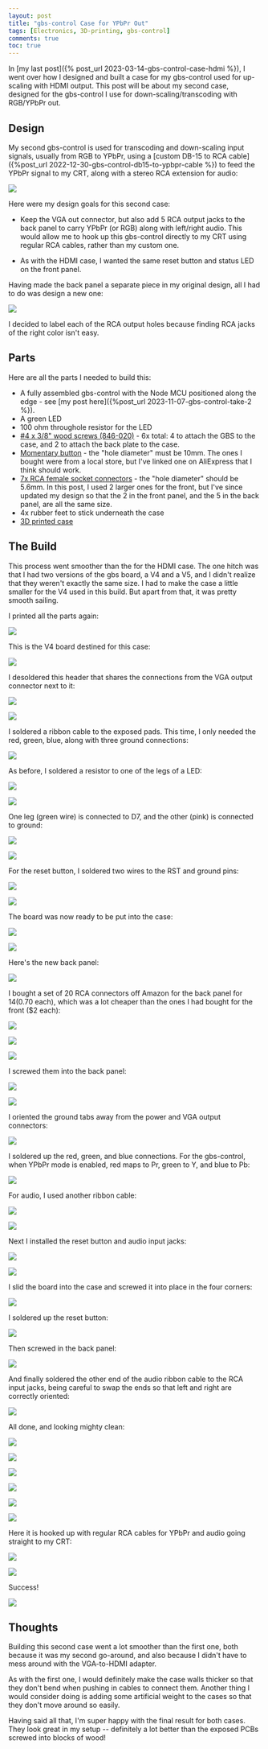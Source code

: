 ```yaml
---
layout: post
title: "gbs-control Case for YPbPr Out"
tags: [Electronics, 3D-printing, gbs-control]
comments: true
toc: true
---
```


In [my last post]({% post_url 2023-03-14-gbs-control-case-hdmi %}), I went over how I designed and built a case for my gbs-control used for up-scaling with HDMI output. This post will be about my second case, designed for the gbs-control I use for down-scaling/transcoding with RGB/YPbPr out.

## Design

My second gbs-control is used for transcoding and down-scaling input signals, usually from RGB to YPbPr, using a [custom DB-15 to RCA cable]({%post_url 2022-12-30-gbs-control-db15-to-ypbpr-cable %}) to feed the YPbPr signal to my CRT, along with a stereo RCA extension for audio:

![](/assets/images/gbs-control-case-ypbpr/IMG_8660.jpg)

Here were my design goals for this second case:

* Keep the VGA out connector, but also add 5 RCA output jacks to the back panel to carry YPbPr (or RGB) along with left/right audio. This would allow me to hook up this gbs-control directly to my CRT using regular RCA cables, rather than my custom one.

* As with the HDMI case, I wanted the same reset button and status LED on the front panel.

Having made the back panel a separate piece in my original design, all I had to do was design a new one:

![](/assets/images/gbs-control-case-ypbpr/YPbPr_Case_Back.jpg)

I decided to label each of the RCA output holes because finding RCA jacks of the right color isn't easy.

## Parts

Here are all the parts I needed to build this:

* A fully assembled gbs-control with the Node MCU positioned along the edge - see [my post here]({%post_url 2023-11-07-gbs-control-take-2 %}).
* A green LED
* 100 ohm throughole resistor for the LED
* [#4 x 3/8" wood screws (846-020)](https://www.homedepot.ca/product/paulin--4-x-3-8-in-flat-head-square-drive-steel-wood-screw-zinc-plated-36pcs/1000111448) - 6x total: 4 to attach the GBS to the case, and 2 to attach the back plate to the case.
* [Momentary button](https://www.aliexpress.com/item/1005004981102542.html?spm=a2g0o.detail.pcDetailTopMoreOtherSeller.1.3d89zHEKzHEKYZ&gps-id=pcDetailTopMoreOtherSeller&scm=1007.40050.354490.0&scm_id=1007.40050.354490.0&scm-url=1007.40050.354490.0&pvid=9d5d6ce7-8a53-4661-9869-6adfbca9416d&_t=gps-id:pcDetailTopMoreOtherSeller,scm-url:1007.40050.354490.0,pvid:9d5d6ce7-8a53-4661-9869-6adfbca9416d,tpp_buckets:668%232846%238114%231999&pdp_npi=4%40dis%21CAD%213.35%213.35%21%21%212.42%212.42%21%40210324bf17107096935908219ed310%2112000031234910673%21rec%21CA%211901445408%21&utparam-url=scene%3ApcDetailTopMoreOtherSeller%7Cquery_from%3A) - the "hole diameter" must be 10mm. The ones I bought were from a local store, but I've linked one on AliExpress that I think should work.
* [7x RCA female socket connectors](https://www.aliexpress.com/item/32881798201.html?spm=a2g0o.productlist.main.33.4f0cl7vll7vlJa&algo_pvid=56eebe06-c531-4ef8-8fda-47215237acea&algo_exp_id=56eebe06-c531-4ef8-8fda-47215237acea-16&pdp_npi=4%40dis%21CAD%212.34%212.34%21%21%211.69%211.69%21%402101cff817107114166446475eae09%2165605658345%21sea%21CA%211901445408%21&curPageLogUid=zesdXab8gyOe&utparam-url=scene%3Asearch%7Cquery_from%3A) - the "hole diameter" should be 5.6mm. In this post, I used 2 larger ones for the front, but I've since updated my design so that the 2 in the front panel, and the 5 in the back panel, are all the same size.
* 4x rubber feet to stick underneath the case
* [3D printed case](https://github.com/amaiorano/gbs-control-case)

## The Build

This process went smoother than the for the HDMI case. The one hitch was that I had two versions of the gbs board, a V4 and a V5, and I didn't realize that they weren't exactly the same size. I had to make the case a little smaller for the V4 used in this build. But apart from that, it was pretty smooth sailing.

I printed all the parts again:

![](/assets/images/gbs-control-case-ypbpr/IMG_9842.jpg)

This is the V4 board destined for this case:

![](/assets/images/gbs-control-case-ypbpr/IMG_9850.jpg)

I desoldered this header that shares the connections from the VGA output connector next to it:

![](/assets/images/gbs-control-case-ypbpr/IMG_9851.jpg)

![](/assets/images/gbs-control-case-ypbpr/IMG_9853.jpg)

I soldered a ribbon cable to the exposed pads. This time, I only needed the red, green, blue, along with three ground connections:

![](/assets/images/gbs-control-case-ypbpr/IMG_9854.jpg)

As before, I soldered a resistor to one of the legs of a LED:

![](/assets/images/gbs-control-case-ypbpr/IMG_9856.jpg)

![](/assets/images/gbs-control-case-ypbpr/IMG_9860.jpg)

One leg (green wire) is connected to D7, and the other (pink) is connected to ground:

![](/assets/images/gbs-control-case-ypbpr/IMG_9864.jpg)

![](/assets/images/gbs-control-case-ypbpr/IMG_9863.jpg)

For the reset button, I soldered two wires to the RST and ground pins:

![](/assets/images/gbs-control-case-ypbpr/IMG_9865.jpg)

![](/assets/images/gbs-control-case-ypbpr/IMG_9866.jpg)

The board was now ready to be put into the case:

![](/assets/images/gbs-control-case-ypbpr/IMG_9867.jpg)

![](/assets/images/gbs-control-case-ypbpr/IMG_9869.jpg)

Here's the new back panel:

![](/assets/images/gbs-control-case-ypbpr/IMG_9870.jpg)

I bought a set of 20 RCA connectors off Amazon for the back panel for $14 ($0.70 each), which was a lot cheaper than the ones I had bought for the front ($2 each):

![](/assets/images/gbs-control-case-ypbpr/IMG_9871.jpg)

![](/assets/images/gbs-control-case-ypbpr/IMG_9872.jpg)

![](/assets/images/gbs-control-case-ypbpr/IMG_9873.jpg)

I screwed them into the back panel:

![](/assets/images/gbs-control-case-ypbpr/IMG_9874.jpg)

![](/assets/images/gbs-control-case-ypbpr/IMG_9875.jpg)

I oriented the ground tabs away from the power and VGA output connectors:

![](/assets/images/gbs-control-case-ypbpr/IMG_9877.jpg)

I soldered up the red, green, and blue connections. For the gbs-control, when YPbPr mode is enabled, red maps to Pr, green to Y, and blue to Pb:

![](/assets/images/gbs-control-case-ypbpr/IMG_9881.jpg)

For audio, I used another ribbon cable:

![](/assets/images/gbs-control-case-ypbpr/IMG_9882.jpg)

![](/assets/images/gbs-control-case-ypbpr/IMG_9883.jpg)

Next I installed the reset button and audio input jacks:

![](/assets/images/gbs-control-case-ypbpr/IMG_9885.jpg)

![](/assets/images/gbs-control-case-ypbpr/IMG_9887.jpg)

I slid the board into the case and screwed it into place in the four corners:

![](/assets/images/gbs-control-case-ypbpr/IMG_9890.jpg)

I soldered up the reset button:

![](/assets/images/gbs-control-case-ypbpr/IMG_9891.jpg)

Then screwed in the back panel:

![](/assets/images/gbs-control-case-ypbpr/IMG_9893.jpg)

And finally soldered the other end of the audio ribbon cable to the RCA input jacks, being careful to swap the ends so that left and right are correctly oriented:

![](/assets/images/gbs-control-case-ypbpr/IMG_9894.jpg)

All done, and looking mighty clean:

![](/assets/images/gbs-control-case-ypbpr/IMG_9896.jpg)

![](/assets/images/gbs-control-case-ypbpr/IMG_9898.jpg)

![](/assets/images/gbs-control-case-ypbpr/IMG_9899.jpg)

![](/assets/images/gbs-control-case-ypbpr/IMG_9900.jpg)

![](/assets/images/gbs-control-case-ypbpr/IMG_9901.jpg)

![](/assets/images/gbs-control-case-ypbpr/IMG_9902.jpg)

Here it is hooked up with regular RCA cables for YPbPr and audio going straight to my CRT:

![](/assets/images/gbs-control-case-ypbpr/IMG_9905.jpg)

![](/assets/images/gbs-control-case-ypbpr/IMG_9906.jpg)

Success!

![](/assets/images/gbs-control-case-ypbpr/IMG_9908.jpg)


## Thoughts

Building this second case went a lot smoother than the first one, both because it was my second go-around, and also because I didn't have to mess around with the VGA-to-HDMI adapter.

As with the first one, I would definitely make the case walls thicker so that they don't bend when pushing in cables to connect them. Another thing I would consider doing is adding some artificial weight to the cases so that they don't move around so easily.

Having said all that, I'm super happy with the final result for both cases. They look great in my setup -- definitely a lot better than the exposed PCBs screwed into blocks of wood!
